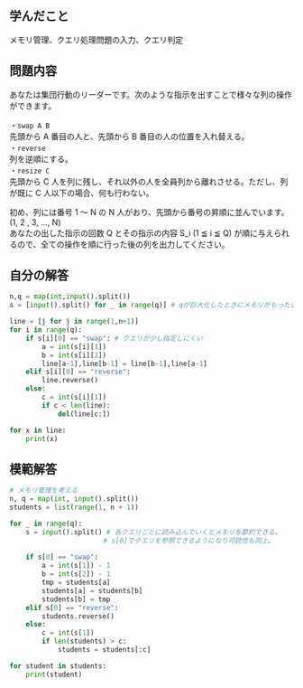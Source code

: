 

## 学んだこと
メモリ管理、クエリ処理問題の入力、クエリ判定

## 問題内容
あなたは集団行動のリーダーです。次のような指示を出すことで様々な列の操作ができます。  
  
・`swap A B`  
先頭から A 番目の人と、先頭から B 番目の人の位置を入れ替える。  
・`reverse`  
列を逆順にする。  
・`resize C`  
先頭から C 人を列に残し、それ以外の人を全員列から離れさせる。ただし、列が既に C 人以下の場合、何も行わない。  
  
初め、列には番号 1 〜 N の N 人がおり、先頭から番号の昇順に並んでいます。(1, 2 , 3, ..., N)  
あなたの出した指示の回数 Q とその指示の内容 S_i (1 ≦ i ≦ Q) が順に与えられるので、全ての操作を順に行った後の列を出力してください。

## 自分の解答
```python
n,q = map(int,input().split())
s = [input().split() for _ in range(q)] # qが巨大化したときにメモリがもったいない

line = [j for j in range(1,n+1)]
for i in range(q):
    if s[i][0] == "swap": # クエリが少し指定しにくい
        a = int(s[i][1])
        b = int(s[i][2])
        line[a-1],line[b-1] = line[b-1],line[a-1]
    elif s[i][0] == "reverse":
        line.reverse()
    else:
        c = int(s[i][1])
        if c < len(line):
            del(line[c:])

for x in line:
    print(x)
```

## 模範解答
```python
# メモリ管理を考える
n, q = map(int, input().split())
students = list(range(1, n + 1))

for _ in range(q):
    s = input().split() # 各クエリごとに読み込んでいくとメモリを節約できる。
    　　　　　　　　　　　 # s[0]でクエリを参照できるようになり可読性も向上。
    
    if s[0] == "swap":
        a = int(s[1]) - 1
        b = int(s[2]) - 1
        tmp = students[a]
        students[a] = students[b]
        students[b] = tmp
    elif s[0] == "reverse":
        students.reverse()
    else:
        c = int(s[1])
        if len(students) > c:
            students = students[:c]

for student in students:
    print(student)
```
